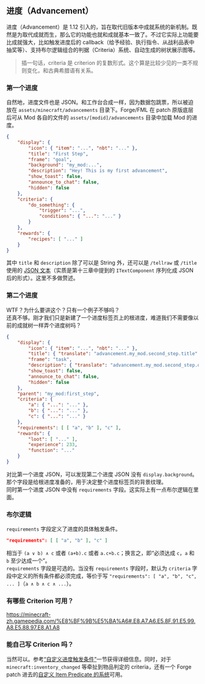 ## 进度（Advancement）

进度（Advancement）是 1.12 引入的，旨在取代旧版本中成就系统的新机制。既然是为取代成就而生，那么它的功能也就和成就基本一致了。不过它实际上功能要比成就强大，比如触发进度后的 callback（给予经验、执行指令、从战利品表中抽奖等）、支持布尔逻辑组合的判据（Criteria）系统、自动生成的树状展示图等。

> 插一句话，criteria 是 criterion 的复数形式。这个算是比较少见的一类不规则变化，和古典希腊语有关系。  

### 第一个进度

自然地，进度文件也是 JSON。和工作台合成一样，因为数据包跳票，所以被迫放在 `assets/minecraft/advancements` 目录下。Forge/FML 在 patch 原版底层后可从 Mod 各自的文件的 `assets/[modid]/advancements` 目录中加载 Mod 的进度。

```json
{
    "display": {
        "icon": { "item": "...", "nbt": "..." },
        "title": "First Step",
        "frame": "goal",
        "background": "my_mod:...",
        "description": "Hey! This is my first advancement",
        "show_toast": false,
        "announce_to_chat": false,
        "hidden": false
    },
    "criteria": {
        "do_something": {
            "trigger": "...",
            "conditions": { "...": "..." }
        }
    },
    "rewards": {
        "recipes": [ "..." ]
    }
}
```

其中 `title` 和 `description` 除了可以是 String 外，还可以是 `/tellraw` 或 `/title` 使用的 [JSON 文本][ref-raw-json-text]（实质是第十三章中提到的 `ITextComponent` 序列化成 JSON 后的形式）。这里不多做赘述。

[ref-raw-json-text]: https://minecraft-zh.gamepedia.com/%E5%91%BD%E4%BB%A4#JSON.E6.96.87.E6.9C.AC

### 第二个进度

WTF？为什么要讲这个？只有一个例子不够吗？  
还真不够。刚才我们只是新建了一个进度标签页上的根进度，难道我们不需要像以前的成就树一样弄个进度树吗？

```json
{
    "display": {
        "icon": { "item": "...", "nbt": "..." },
        "title": { "translate": "advancement.my_mod.second_step.title" },
        "frame": "task",
        "description": { "translate": "advancement.my_mod.second_step.description" },
        "show_toast": false,
        "announce_to_chat": false,
        "hidden": false
    },
    "parent": "my_mod:first_step",
    "criteria": {
        "a": { "...": "..." },
        "b": { "...": "..." },
        "c": { "...": "..." }
    },
    "requirements": [ [ "a", "b" ], "c" ],
    "rewards": {
        "loot": [ "..." ],
        "experience": 233,
        "function": "..."
    }
}
```

对比第一个进度 JSON，可以发现第二个进度 JSON 没有 `display.background`。那个字段是给根进度准备的，用于决定整个进度标签页的背景纹理。  
同时第一个进度 JSON 中没有 `requirements` 字段。这实际上有一点布尔逻辑在里面。

### 布尔逻辑

`requirements` 字段定义了进度的具体触发条件。

```json
"requirements": [ [ "a", "b" ], "c" ]
```

相当于 `(a ∨ b) ∧ c` 或者 `(a+b).c` 或者 `a.c+b.c`；换言之，即“必须达成 `c`，`a` 和 `b` 至少达成一个”。  
`requirements` 字段是可选的。当没有 `requirements` 字段时，默认为 `criteria` 字段中定义的所有条件都必须完成，等价于写 `"requirements": [ "a", "b", "c", ... ]`（`a ∧ b ∧ c ∧ ...`）。

### 有哪些 Criterion 可用？

https://minecraft-zh.gamepedia.com/%E8%BF%9B%E5%BA%A6#.E8.A7.A6.E5.8F.91.E5.99.A8.E5.88.97.E8.A1.A8

### 能自己写 Criterion 吗？

当然可以。参考[“自定义进度触发条件”](forge-extension/custom-criterion.md)一节获得详细信息。同时，对于 `minecraft:inventory_changed` 等牵扯到物品判定的 criteria，还有一个 Forge patch 进去的[自定义 Item Predicate 的系统](forge-extension/custom-item-predicates.md)可用。

